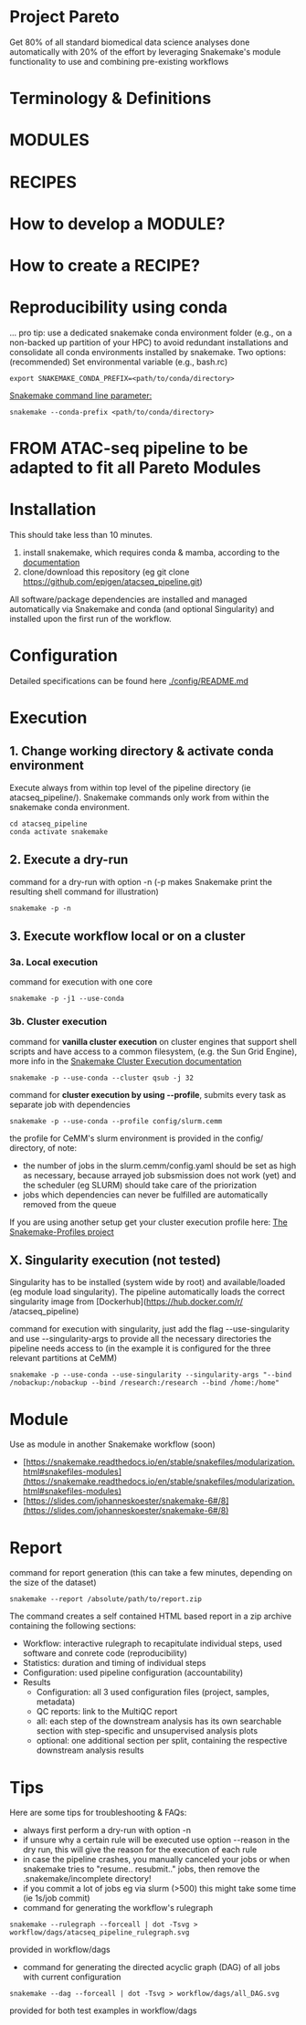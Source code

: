 # Project Pareto
Get 80% of all standard biomedical data science analyses done automatically with 20% of the effort by leveraging Snakemake's module functionality to use and combining pre-existing workflows

# Terminology & Definitions

# MODULES

# RECIPES

# How to develop a MODULE?

# How to create a RECIPE?

# Reproducibility using conda
...
pro tip: use a dedicated snakemake conda environment folder (e.g., on a non-backed up partition of your HPC) to avoid redundant installations and consolidate all conda environments installed by snakemake.
Two options:
(recommended) Set environmental variable (e.g., bash.rc) 
```
export SNAKEMAKE_CONDA_PREFIX=<path/to/conda/directory>
```

[Snakemake command line parameter:](https://snakemake.readthedocs.io/en/stable/executing/cli.html#CONDA)
```
snakemake --conda-prefix <path/to/conda/directory>
```

# FROM ATAC-seq pipeline to be adapted to fit all Pareto Modules

# Installation
This should take less than 10 minutes.
1. install snakemake, which requires conda & mamba, according to the [documentation](https://snakemake.readthedocs.io/en/stable/getting_started/installation.html)
2. clone/download this repository (eg git clone https://github.com/epigen/atacseq_pipeline.git)

All software/package dependencies are installed and managed automatically via Snakemake and conda (and optional Singularity) and installed upon the first run of the workflow.

# Configuration
Detailed specifications can be found here [./config/README.md](./config/README.md)

# Execution
## 1. Change working directory & activate conda environment
Execute always from within top level of the pipeline directory (ie atacseq_pipeline/).
Snakemake commands only work from within the snakemake conda environment.
```
cd atacseq_pipeline
conda activate snakemake
```
## 2. Execute a dry-run
command for a dry-run with option -n (-p makes Snakemake print the resulting shell command for illustration)
```
snakemake -p -n
```
## 3. Execute workflow local or on a cluster
### 3a. Local execution
command for execution with one core
```
snakemake -p -j1 --use-conda
```
### 3b. Cluster execution
command for **vanilla cluster execution** on cluster engines that support shell scripts and have access to a common filesystem, (e.g. the Sun Grid Engine), more info in the [Snakemake Cluster Execution documentation](https://snakemake.readthedocs.io/en/stable/executing/cluster.html)
```
snakemake -p --use-conda --cluster qsub -j 32
```

command for **cluster execution by using --profile**, submits every task as separate job with dependencies
```
snakemake -p --use-conda --profile config/slurm.cemm
```
the profile for CeMM's slurm environment is provided in the config/ directory, of note: 
- the number of jobs in the slurm.cemm/config.yaml should be set as high as necessary, because arrayed job subsmission does not work (yet) and the scheduler (eg SLURM) should take care of the priorization
- jobs which dependencies can never be fulfilled are automatically removed from the queue

If you are using another setup get your cluster execution profile here: [The Snakemake-Profiles project](https://github.com/snakemake-profiles/doc)

## X. Singularity execution (not tested)
Singularity has to be installed (system wide by root) and available/loaded (eg module load singularity).
The pipeline automatically loads the correct singularity image from [Dockerhub](https://hub.docker.com/r/
/atacseq_pipeline)

command for execution with singularity, just add the flag --use-singularity and use --singularity-args to provide all the necessary directories the pipeline needs access to (in the example it is configured for the three relevant partitions at CeMM)
```
snakemake -p --use-conda --use-singularity --singularity-args "--bind /nobackup:/nobackup --bind /research:/research --bind /home:/home"
```
# Module
Use as module in another Snakemake workflow (soon)
- [https://snakemake.readthedocs.io/en/stable/snakefiles/modularization.html#snakefiles-modules](https://snakemake.readthedocs.io/en/stable/snakefiles/modularization.html#snakefiles-modules)
- [https://slides.com/johanneskoester/snakemake-6#/8](https://slides.com/johanneskoester/snakemake-6#/8)

# Report
command for report generation (this can take a few minutes, depending on the size of the dataset)
```
snakemake --report /absolute/path/to/report.zip
```

The command creates a self contained HTML based report in a zip archive containing the following sections:
- Workflow: interactive rulegraph to recapitulate individual steps, used software and conrete code (reproducibility)
- Statistics: duration and timing of individual steps
- Configuration: used pipeline configuration (accountability)
- Results
    - Configuration: all 3 used configuration files (project, samples, metadata)
    - QC reports: link to the MultiQC report
    - all: each step of the downstream analysis has its own searchable section with step-specific and unsupervised analysis plots
    - optional: one additional section per split, containing the respective downstream analysis results

# Tips
Here are some tips for troubleshooting & FAQs:
- always first perform a dry-run with option -n
- if unsure why a certain rule will be executed use option --reason in the dry run, this will give the reason for the execution of each rule
- in case the pipeline crashes, you manually canceled your jobs or when snakemake tries to "resume.. resubmit.." jobs, then remove the .snakemake/incomplete directory!
- if you commit a lot of jobs eg via slurm (>500) this might take some time (ie 1s/job commit)
- command for generating the workflow's rulegraph
```
snakemake --rulegraph --forceall | dot -Tsvg > workflow/dags/atacseq_pipeline_rulegraph.svg
```
provided in workflow/dags
- command for generating the directed acyclic graph (DAG) of all jobs with current configuration
```
snakemake --dag --forceall | dot -Tsvg > workflow/dags/all_DAG.svg
```
provided for both test examples in workflow/dags

